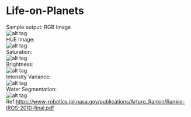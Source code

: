 # Life-on-Planets


Sample output:
RGB Image<br>
![alt tag](https://image.ibb.co/iN1b6Q/image_brown.png)<br>
HUE Image:<br>
![alt tag](https://image.ibb.co/h7Pk0k/hueimage.png)<br>
Saturation:<br>
![alt tag](https://image.ibb.co/h7Pk0k/hueimage.png)<br>
Brightness:<br>
![alt tag](https://image.ibb.co/dm8HD5/Brightnessimage.png)<br>
Intensity Variance:<br>
![alt tag](https://image.ibb.co/b4CYmQ/Intensityvar.png)<br>
Water Segmentation:<br>
![alt tag](https://s29.postimg.org/m99p233on/Capture.png)<br>
Ref:https://www-robotics.jpl.nasa.gov/publications/Arturo_Rankin/Rankin-IROS-2010-final.pdf
